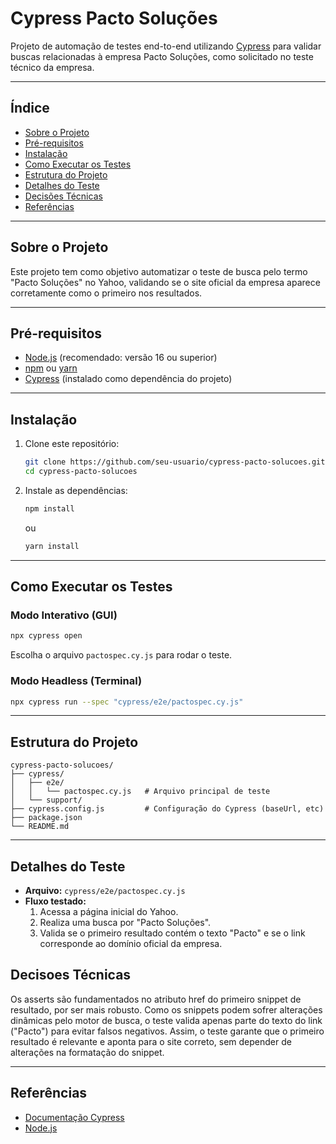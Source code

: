 # Cypress Pacto Soluções

Projeto de automação de testes end-to-end utilizando [Cypress](https://www.cypress.io/) para validar buscas relacionadas à empresa Pacto Soluções, como solicitado no teste técnico da empresa.

---

## Índice

- [Sobre o Projeto](#sobre-o-projeto)
- [Pré-requisitos](#pré-requisitos)
- [Instalação](#instalação)
- [Como Executar os Testes](#como-executar-os-testes)
- [Estrutura do Projeto](#estrutura-do-projeto)
- [Detalhes do Teste](#detalhes-do-teste)
- [Decisões Técnicas](#decisoes-tecnicas)
- [Referências](#referências)

---

## Sobre o Projeto

Este projeto tem como objetivo automatizar o teste de busca pelo termo "Pacto Soluções" no Yahoo, validando se o site oficial da empresa aparece corretamente como o primeiro nos resultados.

---

## Pré-requisitos

- [Node.js](https://nodejs.org/) (recomendado: versão 16 ou superior)
- [npm](https://www.npmjs.com/) ou [yarn](https://yarnpkg.com/)
- [Cypress](https://www.cypress.io/) (instalado como dependência do projeto)

---

## Instalação

1. Clone este repositório:
   ```sh
   git clone https://github.com/seu-usuario/cypress-pacto-solucoes.git
   cd cypress-pacto-solucoes
   ```

2. Instale as dependências:
   ```sh
   npm install
   ```
   ou
   ```sh
   yarn install
   ```

---

## Como Executar os Testes

### Modo Interativo (GUI)
```sh
npx cypress open
```
Escolha o arquivo `pactospec.cy.js` para rodar o teste.

### Modo Headless (Terminal)
```sh
npx cypress run --spec "cypress/e2e/pactospec.cy.js"
```

---

## Estrutura do Projeto

```
cypress-pacto-solucoes/
├── cypress/
│   ├── e2e/
│   │   └── pactospec.cy.js   # Arquivo principal de teste
│   └── support/
├── cypress.config.js         # Configuração do Cypress (baseUrl, etc)
├── package.json
└── README.md
```

---

## Detalhes do Teste

- **Arquivo:** `cypress/e2e/pactospec.cy.js`
- **Fluxo testado:**  
  1. Acessa a página inicial do Yahoo.
  2. Realiza uma busca por "Pacto Soluções".
  3. Valida se o primeiro resultado contém o texto "Pacto" e se o link corresponde ao domínio oficial da empresa.

## Decisoes Técnicas 

Os asserts são fundamentados no atributo href do primeiro snippet de resultado, por ser mais robusto. Como os snippets podem sofrer alterações dinâmicas pelo motor de busca, o teste valida apenas parte do texto do link ("Pacto") para evitar falsos negativos. Assim, o teste garante que o primeiro resultado é relevante e aponta para o site correto, sem depender de alterações na formatação do snippet.


---

## Referências

- [Documentação Cypress](https://docs.cypress.io/)
- [Node.js](https://nodejs.org/)